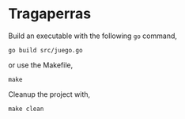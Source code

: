 Tragaperras
===========

Build an executable with the following `go` command,

~~~~~~
go build src/juego.go
~~~~~~

or use the Makefile,

~~~~~~
make
~~~~~~

Cleanup the project with,

~~~~~~
make clean
~~~~~~




